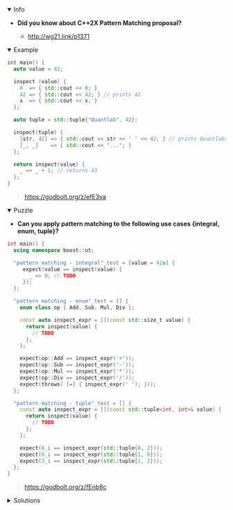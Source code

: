 <details open><summary>Info</summary><p>

* **Did you know about C++2X Pattern Matching proposal?**

  * http://wg21.link/p1371

</p></details><details open><summary>Example</summary><p>

```cpp
int main() {
  auto value = 42;

  inspect (value) {
    0  => { std::cout << 0; }
    42 => { std::cout << 42; } // prints 42
    x  => { std::cout << x; }
  };

  auto tuple = std::tuple{"Quantlab", 42};

  inspect(tuple) {
    [str, 42] => { std::cout << str << ' ' << 42; } // prints Quantlab42
    [_, _]    => { std::cout << "..."; }
  };

  return inspect(value) {
    _ => _ + 1; // returns 43
  };
}
```

> https://godbolt.org/z/efE3va

</p></details><details open><summary>Puzzle</summary><p>

* **Can you apply pattern matching to the following use cases {integral, enum, tuple}?**

```cpp
int main() {
  using namespace boost::ut;

  "pattern matching - integral"_test = [value = 42u] {
     expect(value == inspect(value) {
       _ => 0; // TODO
     });
  };

  "pattern matching - enum"_test = [] {
    enum class op { Add, Sub, Mul, Div };

    const auto inspect_expr = [](const std::size_t value) {
      return inspect(value) {
        // TODO
      };
    };

    expect(op::Add == inspect_expr('+'));
    expect(op::Sub == inspect_expr('-'));
    expect(op::Mul == inspect_expr('*'));
    expect(op::Div == inspect_expr('/'));
    expect(throws( [=] { inspect_expr(' '); }));
  };

  "pattern matching - tuple"_test = [] {
    const auto inspect_expr = [](const std::tuple<int, int>& value) {
      return inspect(value) {
        // TODO
      };
    };

    expect(0_i == inspect_expr(std::tuple{0, 2}));
    expect(0_i == inspect_expr(std::tuple{1, 0}));
    expect(3_i == inspect_expr(std::tuple{1, 2}));
  };
}
```

> https://godbolt.org/z/fEnb8c

</p></details><details><summary>Solutions</summary><p>

```cpp
#include <https://raw.githubusercontent.com/boost-experimental/ut/master/include/boost/ut.hpp>
#include <tuple>

int main() {
  using namespace boost::ut;

  "pattern matching - integral"_test = [value = 42u] {
     expect(value == inspect(value) {
       _ => 42;
     });
  };

  "pattern matching - enum"_test = [] {
    enum class op { Add, Sub, Mul, Div };

    const auto inspect_expr = [](const std::size_t value) {
      return inspect(value) {
        '+' => op::Add;
        '-' => op::Sub;
        '*' => op::Mul;
        '/' => op::Div;
        _ => !{throw 0;}
      };
    };

    expect(op::Add == inspect_expr('+'));
    expect(op::Sub == inspect_expr('-'));
    expect(op::Mul == inspect_expr('*'));
    expect(op::Div == inspect_expr('/'));
    expect(throws( [=] { inspect_expr(' '); }));
  };

  "pattern matching - tuple"_test = [] {
    const auto inspect_expr = [](const std::tuple<int, int>& value) { 
      return inspect(value) {
        [0, _] => 0;
        [_, 0] => 0;
        [x, y] => x + y;
      };
    };

    expect(0_i == inspect_expr(std::tuple{0, 2}));
    expect(0_i == inspect_expr(std::tuple{1, 0}));
    expect(3_i == inspect_expr(std::tuple{1, 2}));
  };
  
}
```

> https://godbolt.org/z/E9W5za

</p></details>
